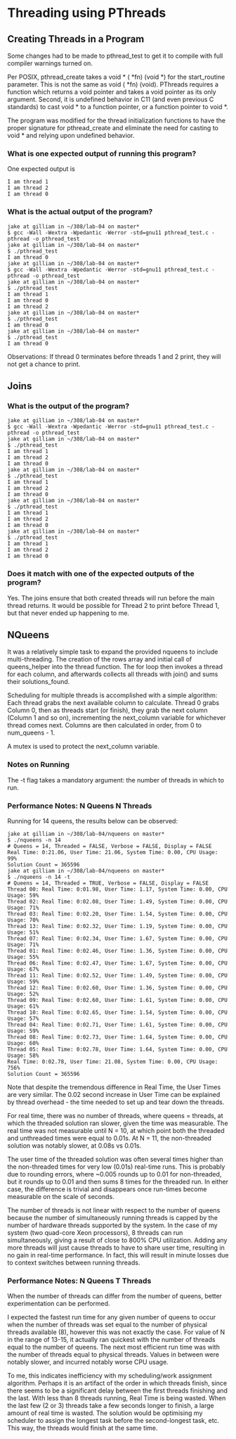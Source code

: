 # Threading using PThreads

## Creating Threads in a Program

Some changes had to be made to pthread_test to get it to compile
with full compiler warnings turned on.

Per POSIX, pthread_create takes a void * ( *fn) (void *) for the
start_routine parameter. This is not the same as void ( *fn) (void).
PThreads requires a function which returns a void pointer and takes a void
pointer as its only argument. Second, it is undefined behavior in C11 (and even previous C standards) to
cast void * to a function pointer, or a function pointer to void *.

The program was modified for the thread initialization
functions to have the proper signature for pthread_create and
eliminate the need for casting to void * and relying upon
undefined behavior.

### What is one expected output of running this program?

One expected output is
```
I am thread 1
I am thread 2
I am thread 0
```

### What is the actual output of the program?
```
jake at gilliam in ~/308/lab-04 on master*
$ gcc -Wall -Wextra -Wpedantic -Werror -std=gnu11 pthread_test.c -pthread -o pthread_test
jake at gilliam in ~/308/lab-04 on master*
$ ./pthread_test
I am thread 0
jake at gilliam in ~/308/lab-04 on master*
$ gcc -Wall -Wextra -Wpedantic -Werror -std=gnu11 pthread_test.c -pthread -o pthread_test
jake at gilliam in ~/308/lab-04 on master*
$ ./pthread_test
I am thread 1
I am thread 0
I am thread 2
jake at gilliam in ~/308/lab-04 on master*
$ ./pthread_test
I am thread 0
jake at gilliam in ~/308/lab-04 on master*
$ ./pthread_test
I am thread 0
```

Observations: If thread 0 terminates before threads 1 and 2 print, they will not
get a chance to print.

## Joins

### What is the output of the program?

```
jake at gilliam in ~/308/lab-04 on master*
$ gcc -Wall -Wextra -Wpedantic -Werror -std=gnu11 pthread_test.c -pthread -o pthread_test
jake at gilliam in ~/308/lab-04 on master*
$ ./pthread_test
I am thread 1
I am thread 2
I am thread 0
jake at gilliam in ~/308/lab-04 on master*
$ ./pthread_test
I am thread 1
I am thread 2
I am thread 0
jake at gilliam in ~/308/lab-04 on master*
$ ./pthread_test
I am thread 1
I am thread 2
I am thread 0
jake at gilliam in ~/308/lab-04 on master*
$ ./pthread_test
I am thread 1
I am thread 2
I am thread 0
```

### Does it match with one of the expected outputs of the program?

Yes. The joins ensure that both created threads will run before the main
thread returns. It would be possible for Thread 2 to print before Thread 1, but
that never ended up happening to me.

## NQueens

It was a relatively simple task to expand the provided nqueens to include multi-threading.
The creation of the rows array and initial call of queens_helper into the
thread function. The for loop then invokes a thread for each column, and
afterwards collects all threads with join() and sums their solutions_found.

Scheduling for multiple threads is accomplished with a simple algorithm:
Each thread grabs the next available column to calculate. Thread 0 grabs
Column 0, then as threads start (or finish), they grab the next column
(Column 1 and so on), incrementing the next_column variable for
whichever thread comes next. Columns are then calculated
in order, from 0 to num_queens - 1.

A mutex is used to protect the next_column variable.

### Notes on Running

The -t flag takes a mandatory argument: the number of threads in which to run.

### Performance Notes: N Queens N Threads
Running for 14 queens, the results below can be observed:
```
jake at gilliam in ~/308/lab-04/nqueens on master*
$ ./nqueens -n 14
# Queens = 14, Threaded = FALSE, Verbose = FALSE, Display = FALSE
Real Time: 0:21.06, User Time: 21.06, System Time: 0.00, CPU Usage: 99%
Solution Count = 365596
jake at gilliam in ~/308/lab-04/nqueens on master*
$ ./nqueens -n 14 -t
# Queens = 14, Threaded = TRUE, Verbose = FALSE, Display = FALSE
Thread 00: Real Time: 0:01.98, User Time: 1.17, System Time: 0.00, CPU Usage: 59%
Thread 02: Real Time: 0:02.08, User Time: 1.49, System Time: 0.00, CPU Usage: 71%
Thread 03: Real Time: 0:02.20, User Time: 1.54, System Time: 0.00, CPU Usage: 70%
Thread 13: Real Time: 0:02.32, User Time: 1.19, System Time: 0.00, CPU Usage: 51%
Thread 07: Real Time: 0:02.34, User Time: 1.67, System Time: 0.00, CPU Usage: 71%
Thread 01: Real Time: 0:02.46, User Time: 1.36, System Time: 0.00, CPU Usage: 55%
Thread 06: Real Time: 0:02.47, User Time: 1.67, System Time: 0.00, CPU Usage: 67%
Thread 11: Real Time: 0:02.52, User Time: 1.49, System Time: 0.00, CPU Usage: 59%
Thread 12: Real Time: 0:02.60, User Time: 1.36, System Time: 0.00, CPU Usage: 52%
Thread 09: Real Time: 0:02.60, User Time: 1.61, System Time: 0.00, CPU Usage: 61%
Thread 10: Real Time: 0:02.65, User Time: 1.54, System Time: 0.00, CPU Usage: 57%
Thread 04: Real Time: 0:02.71, User Time: 1.61, System Time: 0.00, CPU Usage: 59%
Thread 08: Real Time: 0:02.73, User Time: 1.64, System Time: 0.00, CPU Usage: 60%
Thread 05: Real Time: 0:02.78, User Time: 1.64, System Time: 0.00, CPU Usage: 58%
Real Time: 0:02.78, User Time: 21.08, System Time: 0.00, CPU Usage: 756%
Solution Count = 365596
```

Note that despite the tremendous difference in Real Time, the User Times are very similar.
The 0.02 second increase in User Time can be explained by thread overhead - the time needed
to set up and tear down the threads.

For real time, there was no number of threads, where queens = threads, at which the threaded solution ran
slower, given the time was measurable. The real time was not measurable until N = 10, at
which point both the threaded and unthreaded times were equal to 0.01s. At N = 11, the 
non-threaded solution was notably slower, at 0.08s vs 0.01s.

The user time of the threaded solution was often several times higher than the non-threaded times for
very low (0.01s) real-time runs. This is probably due to rounding errors, where ~0.005 rounds 
up to 0.01 for non-threaded, but it rounds up to 0.01 and then sums 8 times for the threaded run.
In either case, the difference is trivial and disappears once run-times become measurable on the scale
of seconds.

The number of threads is not linear with respect to the number of queens because the number of 
simultaneously running threads is capped by the number of hardware threads supported by the system.
In the case of my system (two quad-core Xeon processors), 8 threads can run
simultaneously, giving a result of close to 800% CPU utilization. Adding any more threads
will just cause threads to have to share user time, resulting in no gain in real-time performance.
In fact, this will result in minute losses due to context switches between running threads.

### Performance Notes: N Queens T Threads
When the number of threads can differ from the number of queens, 
better experimentation can be performed.

I expected the fastest run time for any given number of queens to occur when the number
of threads was set equal to the number of physical threads available (8), however this
was not exactly the case. For value of N in the range of 13-15, it actually ran quickest with 
the number of threads equal to the number of queens. The next most efficient run time
was with the number of threads equal to physical threads. Values in between were notably slower,
and incurred notably worse CPU usage.

To me, this indicates inefficiency with my scheduling/work assignment algorithm. Perhaps it
is an artifact of the order in which threads finish, since there seems to be a significant delay
between the first threads finishing and the last. With less than 8 threads running,
Real Time is being wasted. When the last few (2 or 3) threads take a few seconds
longer to finish, a large amount of real time is wasted. The solution would be
optimising my scheduler to assign the longest task before the second-longest task, etc. This
way, the threads would finish at the same time.
